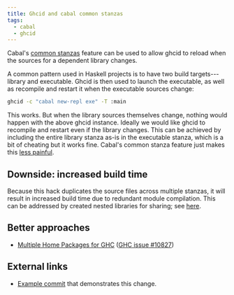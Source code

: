 ```yaml
---
title: Ghcid and cabal common stanzas
tags:
  - cabal
  - ghcid
---
```


Cabal's [common stanzas](https://cabal.readthedocs.io/en/latest/developing-packages.html#pkg-section-common-common) feature can be used to allow ghcid to reload when the sources for a dependent library changes.

A common pattern used in Haskell projects is to have two build targets---library and executable.  Ghcid is then used to launch the executable, as well as recompile and restart it when the executable sources change:

```bash
ghcid -c "cabal new-repl exe" -T :main
```

This works. But when the library sources themselves change, nothing would happen with the above ghcid instance. Ideally we would like ghcid to recompile and restart even if the library changes. This can be achieved by including the entire library stanza as-is in the executable stanza, which is a bit of cheating but it works fine. Cabal's common stanza feature just makes this [less painful](https://en.wikipedia.org/wiki/Don%27t_repeat_yourself).

## Downside: increased build time

Because this hack duplicates the source files across multiple stanzas, it will result in increased build time due to redundant module compilation. This can be addressed by created nested libraries for sharing; see [here](https://github.com/srid/neuron/issues/402).

## Better approaches

* [Multiple Home Packages for GHC](https://summerofcode.withgoogle.com/projects/#5269390116782080) ([GHC issue #10827](https://gitlab.haskell.org/ghc/ghc/-/issues/10827))
## External links

- [Example commit](https://github.com/srid/neuron/commit/f7e916947d298ce44828c93763f4bc4541feb04f) that demonstrates this change.
